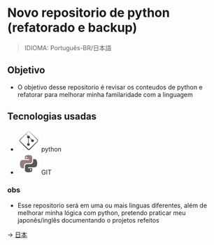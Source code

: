 # Novo repositorio de python (refatorado e backup)

> IDIOMA: Português-BR/日本語

## Objetivo

- O objetivo desse repositorio é revisar os conteudos de python e refatorar para melhorar minha familaridade com a linguagem

## Tecnologias usadas

- ![python](./img/icons8-git-50.png) python
- ![git](./img/icons8-python-50.png) GIT

### obs

- Esse repositorio será em uma ou mais linguas diferentes, além de melhorar minha lógica com python, pretendo praticar meu japonês/inglês documentando o projetos refeitos

-> [日本](./READMEJP.md)
